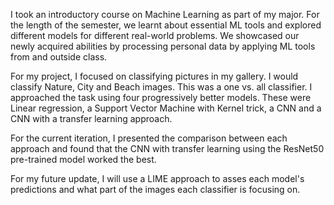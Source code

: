 I took an introductory course on Machine Learning as part of my major. For the length of the semester, we learnt about essential ML tools and explored different models for different real-world problems. We showcased our newly acquired abilities by processing personal data by applying ML tools from and outside class.

For my project, I focused on classifying pictures in my gallery. I would classify Nature, City and Beach images. This was a one vs. all classifier. I approached the task using four progressively better models. These were Linear regression, a Support Vector Machine with Kernel trick, a CNN and a CNN with a transfer learning approach.

For the current iteration, I presented the comparison between each approach and found that the CNN with transfer learning using the ResNet50 pre-trained model worked the best.

For my future update, I will use a LIME approach to asses each model's predictions and what part of the images each classifier is focusing on.
